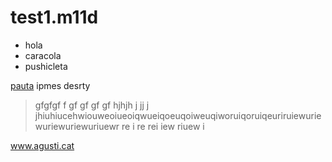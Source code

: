 test1.m11d
=========

* hola
* caracola
* pushicleta


[pauta](http://agusti.cat) ipmes desrty

>gfgfgf f gf gf gf gf hjhjh j jj j jhiuhiucehwiouweoiueoiqwueiqoeuqoiweuqiworuiqoruiqeuriruiewuriewuriewuriewuriuewr re i re rei iew riuew i 

www.agusti.cat 